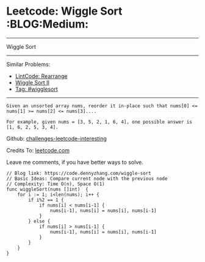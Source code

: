 # Leetcode: Wiggle Sort     :BLOG:Medium:


---

Wiggle Sort  

---

Similar Problems:  
-   [LintCode: Rearrange](https://code.dennyzhang.com/rearrange)
-   [Wiggle Sort II](https://code.dennyzhang.com/wiggle-sort-ii)
-   [Tag: #wigglesort](https://code.dennyzhang.com/tag/wigglesort)

---

    Given an unsorted array nums, reorder it in-place such that nums[0] <= nums[1] >= nums[2] <= nums[3]....
    
    For example, given nums = [3, 5, 2, 1, 6, 4], one possible answer is [1, 6, 2, 5, 3, 4].

Github: [challenges-leetcode-interesting](https://github.com/DennyZhang/challenges-leetcode-interesting/tree/master/wiggle-sort)  

Credits To: [leetcode.com](https://leetcode.com/problems/wiggle-sort/description/)  

Leave me comments, if you have better ways to solve.  

    // Blog link: https://code.dennyzhang.com/wiggle-sort
    // Basic Ideas: Compare current node with the previous node
    // Complexity: Time O(n), Space O(1)
    func wiggleSort(nums []int)  {
        for i := 1; i<len(nums); i++ {
            if i%2 == 1 {
                if nums[i] < nums[i-1] {
                    nums[i-1], nums[i] = nums[i], nums[i-1]
                }
            } else {
                if nums[i] > nums[i-1] {
                    nums[i-1], nums[i] = nums[i], nums[i-1]
                }
            }
        }
    }